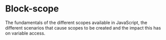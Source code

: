 # Block-scope
The fundamentals of the different scopes available in JavaScript, the different scenarios that cause scopes to be created and the impact this has on variable access.
